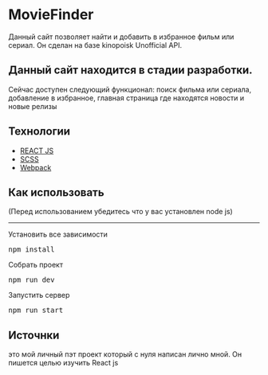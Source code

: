 <h1>MovieFinder</h1>

<p>Данный сайт позволяет найти и добавить в избранное фильм или сериал. Он сделан на базе kinopoisk Unofficial API.</p>

<h2>Данный сайт находится в стадии разработки.</h2>
<p>Сейчас доступен следующий функционал: поиск фильма или сериала, добавление в избранное, главная страница где находятся новости и новые релизы</p>

<h2>Технологии</h2>
<ul>
  <li>
    <a href="https://ru.legacy.reactjs.org/">REACT JS</a>    
  </li>
  <li>
    <a href="https://sass-scss.ru/">SCSS</a>    
  </li>
  <li>
    <a href="https://webpack.js.org/">Webpack</a>    
  </li>
</ul>

<h2>Как использовать</h2>
<p>(Перед использованием убедитесь что у вас установлен node js)</p>

___

<p>Установить все зависимости</p>
<pre>npm install</pre>
<p>Собрать проект</p>
<pre>npm run dev</pre>
<p>Запустить сервер</p>
<pre>npm run start</pre>

<h2>Источнки</h2>
<p>это мой личный пэт проект который с нуля написан лично мной. Он пишется целью изучить React js</p>
